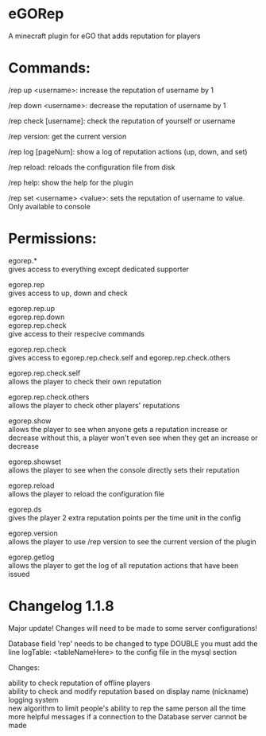 eGORep
======

A minecraft plugin for eGO that adds reputation for players



Commands:
===

/rep up \<username\>: increase the reputation of username by 1

/rep down \<username\>: decrease the reputation of username by 1

/rep check [username]: check the reputation of yourself or username

/rep version: get the current version

/rep log [pageNum]: show a log of reputation actions (up, down, and set)

/rep reload: reloads the configuration file from disk

/rep help: show the help for the plugin

/rep set \<username\> \<value\>: sets the reputation of username to value. Only available to console


Permissions:
===

egorep.*<br/>
gives access to everything except dedicated supporter

egorep.rep<br/>
gives access to up, down and check

egorep.rep.up<br/>
egorep.rep.down<br/>
egorep.rep.check<br/>
give access to their respecive commands

egorep.rep.check<br/>
gives access to egorep.rep.check.self and egorep.rep.check.others

egorep.rep.check.self<br/>
allows the player to check their own reputation

egorep.rep.check.others<br/>
allows the player to check other players' reputations

egorep.show<br/>
allows the player to see when anyone gets a reputation increase or decrease
without this, a player won't even see when they get an increase or decrease

egorep.showset<br/>
allows the player to see when the console directly sets their reputation

egorep.reload<br/>
allows the player to reload the configuration file

egorep.ds<br/>
gives the player 2 extra reputation points per the time unit in the config

egorep.version<br/>
allows the player to use /rep version to see the current version of the plugin

egorep.getlog<br/>
allows the player to get the log of all reputation actions that have been issued


Changelog 1.1.8
===

Major update! Changes will need to be made to some server configurations!

Database field 'rep' needs to be changed to type DOUBLE
you must add the line
logTable: \<tableNameHere\>
to the config file in the mysql section


Changes:

ability to check reputation of offline players<br/>
ability to check and modify reputation based on display name (nickname)
logging system<br/>
new algorithm to limit people's ability to rep the same person all the time<br/>
more helpful messages if a connection to the Database server cannot be made<br/>
